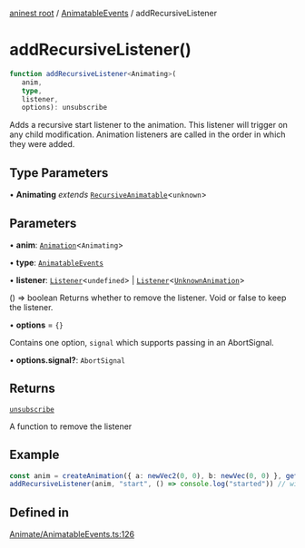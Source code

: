 [aninest root](../../index.md) / [AnimatableEvents](../index.md) / addRecursiveListener

# addRecursiveListener()

```ts
function addRecursiveListener<Animating>(
   anim, 
   type, 
   listener, 
   options): unsubscribe
```

Adds a recursive start listener to the animation. This listener will trigger on any child modification.
Animation listeners are called in the order in which they were added.

## Type Parameters

• **Animating** *extends* [`RecursiveAnimatable`](../../AnimatableTypes/type-aliases/RecursiveAnimatable.md)\<`unknown`\>

## Parameters

• **anim**: [`Animation`](../../AnimatableTypes/type-aliases/Animation.md)\<`Animating`\>

• **type**: [`AnimatableEvents`](../type-aliases/AnimatableEvents.md)

• **listener**: [`Listener`](../../Listeners/type-aliases/Listener.md)\<`undefined`\> \| [`Listener`](../../Listeners/type-aliases/Listener.md)\<[`UnknownAnimation`](../../AnimatableTypes/type-aliases/UnknownAnimation.md)\>

() => boolean Returns whether to remove the listener. Void or false to keep the listener.

• **options** = `{}`

Contains one option, `signal` which supports passing in an AbortSignal.

• **options.signal?**: `AbortSignal`

## Returns

[`unsubscribe`](../../AnimatableTypes/type-aliases/unsubscribe.md)

A function to remove the listener

## Example

```ts
const anim = createAnimation({ a: newVec2(0, 0), b: newVec(0, 0) }, getLinearInterp(1))
addRecursiveListener(anim, "start", () => console.log("started")) // will trigger
```

## Defined in

[Animate/AnimatableEvents.ts:126](https://github.com/zphrs/aninest/blob/638398f3759b1c9c8747db3d93d805b9d84d9bf5/core/src/Animate/AnimatableEvents.ts#L126)
